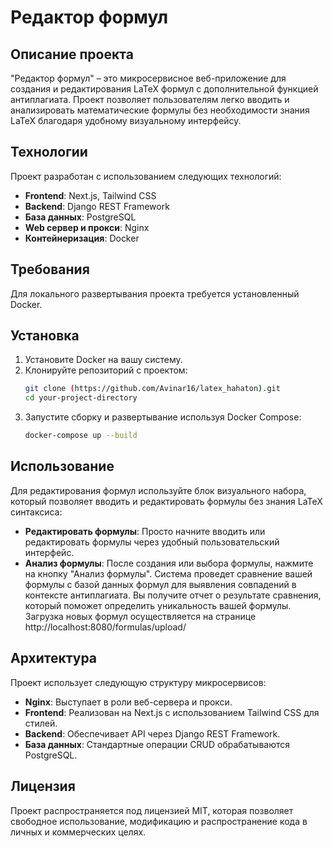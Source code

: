 # Редактор формул

## Описание проекта
"Редактор формул" – это микросервисное веб-приложение для создания и редактирования LaTeX формул с дополнительной функцией антиплагиата. Проект позволяет пользователям легко вводить и анализировать математические формулы без необходимости знания LaTeX благодаря удобному визуальному интерфейсу.

## Технологии
Проект разработан с использованием следующих технологий:
- **Frontend**: Next.js, Tailwind CSS
- **Backend**: Django REST Framework
- **База данных**: PostgreSQL
- **Web сервер и прокси**: Nginx
- **Контейнеризация**: Docker

## Требования
Для локального развертывания проекта требуется установленный Docker.

## Установка
1. Установите Docker на вашу систему.
2. Клонируйте репозиторий с проектом:
   ```bash
   git clone (https://github.com/Avinar16/latex_hahaton).git
   cd your-project-directory
   ```
3. Запустите сборку и развертывание используя Docker Compose:
   ```bash
   docker-compose up --build
   ```

## Использование
Для редактирования формул используйте блок визуального набора, который позволяет вводить и редактировать формулы без знания LaTeX синтаксиса:
- **Редактировать формулы**: Просто начните вводить или редактировать формулы через удобный пользовательский интерфейс.
- **Анализ формулы**:
 После создания или выбора формулы, нажмите на кнопку "Анализ формулы".
 Система проведет сравнение вашей формулы с базой данных формул для выявления совпадений в контексте антиплагиата.
 Вы получите отчет о результате сравнения, который поможет определить уникальность вашей формулы.
Загрузка новых формул осуществляется на странице http://localhost:8080/formulas/upload/

## Архитектура
Проект использует следующую структуру микросервисов:
- **Nginx**: Выступает в роли веб-сервера и прокси.
- **Frontend**: Реализован на Next.js с использованием Tailwind CSS для стилей.
- **Backend**: Обеспечивает API через Django REST Framework.
- **База данных**: Стандартные операции CRUD обрабатываются PostgreSQL.

## Лицензия
Проект распространяется под лицензией MIT, которая позволяет свободное использование, модификацию и распространение кода в личных и коммерческих целях.
